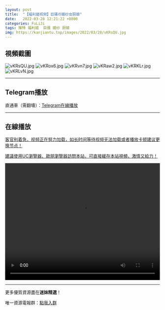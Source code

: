 ```yaml
---
layout: post
title:  "【福利姬视频】巨骚の婚纱女厨娘"
date:   2022-03-28 12:21:22 +0800
categories: FuLiJi
tags: 推特 福利姬  巨骚 婚纱 厨娘
img: https://kanjiantu.top/images/2022/03/28/vKRsQU.jpg
---
```



## 視頻截圖

![vKRsQU.jpg](https://kanjiantu.top/images/2022/03/28/vKRsQU.jpg)
![vKRox6.jpg](https://kanjiantu.top/images/2022/03/28/vKRox6.jpg)
![vKRvn7.jpg](https://kanjiantu.top/images/2022/03/28/vKRvn7.jpg)
![vKRaw2.jpg](https://kanjiantu.top/images/2022/03/28/vKRaw2.jpg)
![vKRKLr.jpg](https://kanjiantu.top/images/2022/03/28/vKRKLr.jpg)
![vKRLvN.jpg](https://kanjiantu.top/images/2022/03/28/vKRLvN.jpg)

* * *
## Telegram播放

直通車（需翻墻）：[Telegram在線播放](https://t.me/mimeijingxuan/264)

* * *
## 在線播放
<u>客官别着急，视频正在努力加载，如长时间等待视频无法加载或者播放卡顿建议更换节点！</u>

<u>建議使用UC瀏覽器、歐朋瀏覽器訪問本站，可直接緩存本站視頻，激情又給力！</u>
<center><video src="https://cdn.publer.io/uploads/videos/623f3527db27975e38c8a608/53c4c7e40769b885a0027a137d7fe95f.mp4" width="100%" height="380px" controls="controls"></video></center>


* * *
更多優質資源盡在**迷妹精選**！

唯一資源電報群：[點我入群](https://t.me/mimeijingxuan)


